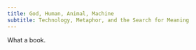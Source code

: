 ```yaml
---
title: God, Human, Animal, Machine
subtitle: Technology, Metaphor, and the Search for Meaning
---
```


What a book.